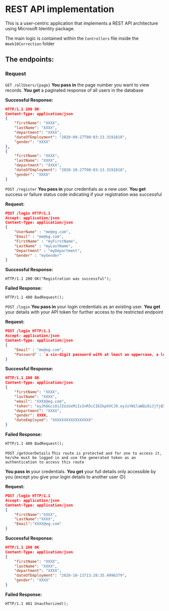 # REST API implementation

This is a user-centric application that implements a REST API architecture using Microsoft Identity package.

The main logic is contained within the `Controllers` file inside the `Week10Correction` folder


## The endpoints:

### Request

`GET /allUsers/{page}`
**You pass in** the page number you want to view records. **You get** a paginated response of all users in the database

**Successful Response:**
```json
HTTP/1.1 200 OK
Content-Type: application/json
{
    "firstName": "XXXX",
    "lastName": "XXXX",
    "department": "XXXX",
    "dateOfEmployment": "2020-09-27T00:03:13.3191018",
    "gender": "XXXX"
},
{
    "firstName": "XXXX",
    "lastName": "XXXX",
    "department": "XXXX",
    "dateOfEmployment": "2020-10-27T00:03:13.3191018",
    "gender": "XXXX"
}
```

`POST /register`
**You pass in** your credentials as a new user. **You get** success or failure status code indicating if your registration was successful

**Request:**
```json
POST /login HTTP/1.1
Accept: application/json
Content-Type: application/json
{
    "UserName" : "me@eg.com",
    "Email" : "me@eg.com",
    "FirstName" : "myFirstName",
    "LastName" : "myLastName",
    "Department" : "myDepartment",
    "Gender" : "myGender" 
}
```

**Successful Response:**
```
HTTP/1.1 200 OK("Registration was successful");
```

**Failed Response:**
```
HTTP/1.1 400 BadRequest();
```

`POST /login`
**You pass in** your login credentials as an existing user. **You get** your details with your API token for further access to the restricted endpoint

**Request:**
```json
POST /login HTTP/1.1
Accept: application/json
Content-Type: application/json
{
    "Email" : "me@eg.com",
    "Password" : `a six-digit password with at least an uppercase, a lowercase, symbol and numbers`
}
```

**Successful Response:**
```json
HTTP/1.1 200 OK
Content-Type: application/json
{
    "firstName": "XXXX",
    "lastName": "XXXX",
    "email": "XXXX@eg.com",
    "token": "eyJhbGciOiJIUzUxMiIsInR5cCI6IkpXVCJ9.eyJuYW1laWQiOiJjYjQ5MjdmMS0xY2Y1LTRmYzgtYTViMC1mYTM2ZmM1ZDFhZGEiLCJ1bmlxdWVfbmFtZSI6IlRlc3QiLCJuYmYiOjE2MDI0MTkzMzgsImV4cCI6MTYwMjY3ODUzOCwiaWF0IjoxNjAyNDE5MzM4fQ.OQsrbcv41R37zQW_r7MF2HMUMUJxGYUmECyououDs8pCx3QzrDVX9FD3mAFtMZfz9PLkgHMTEu0VA43e49tKHB",
    "department": "XXXX",
    "gender": XXXX,
    "dateEmployed": "XXXXXXXXXXXXXXXXX"
}
```

**Failed Response:**
```
HTTP/1.1 400 BadRequest();
```

`POST /getUserDetails`
`This route is protected and for one to access it, he/she must be logged in and use the generated token as an authentication to access this route`

**You pass in** your credentials. **You get** your full details only accessible by you (except you give your login details to another user 🙃)

**Request:**
```json
POST /login HTTP/1.1
Accept: application/json
Content-Type: application/json
{
    "FirstName":"XXXX",
    "LastName":"XXXX",
    "Email":"XXXX@eg.com"
}
```

**Successful Response:**
```json
HTTP/1.1 200 OK
Content-Type: application/json
{
    "firstName": "XXXX",
    "lastName": "XXXX",
    "department": "XXXX",
    "dateOfEmployment": "2020-10-11T13:28:35.4996379",
    "gender": "XXXX"
}
```

**Failed Response:**
```
HTTP/1.1 401 Unauthorized();
```
